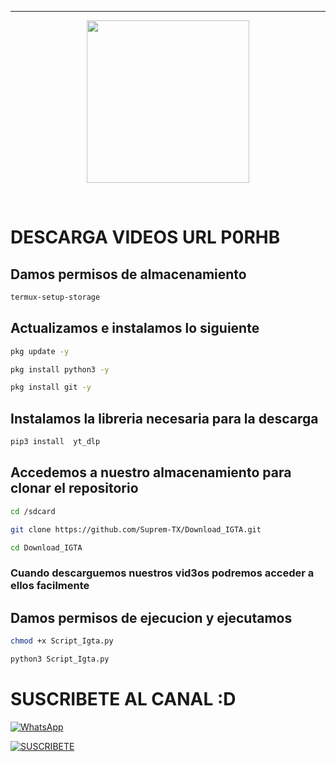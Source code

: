 
---
 <P align="center">
<img src="https://media3.giphy.com/media/v1.Y2lkPTc5MGI3NjExYTl6a3hha3l6ZGl0Mmg5dTJibGF6dTJqb2xpbzNzd3ppNHJzMWQwcCZlcD12MV9pbnRlcm5hbF9naWZfYnlfaWQmY3Q9Zw/10ToEKrp3s99Fm/giphy.gif" width="260" height="260"/>
</p>
<br
---
##

##
# DESCARGA VIDEOS URL P0RHB

## Damos permisos de almacenamiento 
```bash
termux-setup-storage
```
## Actualizamos e instalamos lo siguiente 
```bash
pkg update -y
```
```bash
pkg install python3 -y
```
```bash
pkg install git -y
```

## Instalamos la libreria necesaria para la descarga
```bash
pip3 install  yt_dlp
```
## Accedemos a nuestro almacenamiento para clonar el repositorio
```bash
cd /sdcard
```
```bash
git clone https://github.com/Suprem-TX/Download_IGTA.git
```
```bash
cd Download_IGTA
```
### Cuando descarguemos nuestros vid3os podremos acceder a ellos facilmente
## Damos permisos de ejecucion y ejecutamos
```bash
chmod +x Script_Igta.py
```
```bash
python3 Script_Igta.py
```
# SUSCRIBETE AL CANAL :D

[![WhatsApp](https://img.shields.io/badge/%20WhatsApp-25D366?style=for-the-badge&logo=whatsapp&logoColor=white)](https://wa.me/5655424544)

[![SUSCRIBETE](https://img.shields.io/badge/SUSCRIBETE%20-FF0000?style=for-the-badge&logo=youtube&logoColor=white)](https://www.youtube.com/@SupremTX9/featured)
